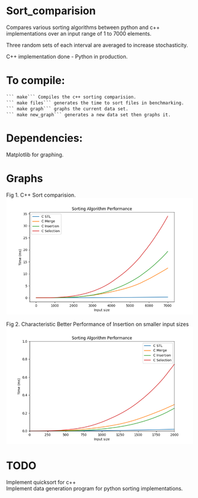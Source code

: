 # Sort_comparision
Compares various sorting algorithms between python and c++ implementations
over an input range of 1 to 7000 elements.

Three random sets of each interval are averaged to increase stochasticity.  

C++ implementation done \- Python in production.  


# To compile:  
    ``` make``` Compiles the c++ sorting comparision.  
    ``` make files``` generates the time to sort files in benchmarking.
    ``` make graph``` graphs the current data set.  
    ``` make new_graph``` generates a new data set then graphs it.

# Dependencies:   
   Matplotlib for graphing.

# Graphs   

   Fig 1. C++ Sort comparision.
   ![](https://github.com/Pokemonpower92/Sort_comparision/blob/master/graphs/Figure_1.png)  

   Fig 2. Characteristic Better Performance of Insertion on smaller input sizes
   ![](https://github.com/Pokemonpower92/Sort_comparision/blob/master/graphs/Figure_2.png)

# TODO
Implement quicksort for c++  
Implement data generation program for python sorting implementations.  
